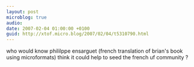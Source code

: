 ```yaml
---
layout: post
microblog: true
audio: 
date: 2007-02-04 01:00:00 +0100
guid: http://xtof.micro.blog/2007/02/04/t5310790.html
---
```

who would know phililppe ensarguet (french translation of brian's book using microformats) think it could help to seed the french uf community ?
